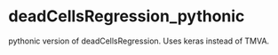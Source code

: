 # deadCellsRegression_pythonic
pythonic version of deadCellsRegression. Uses keras instead of TMVA. 
